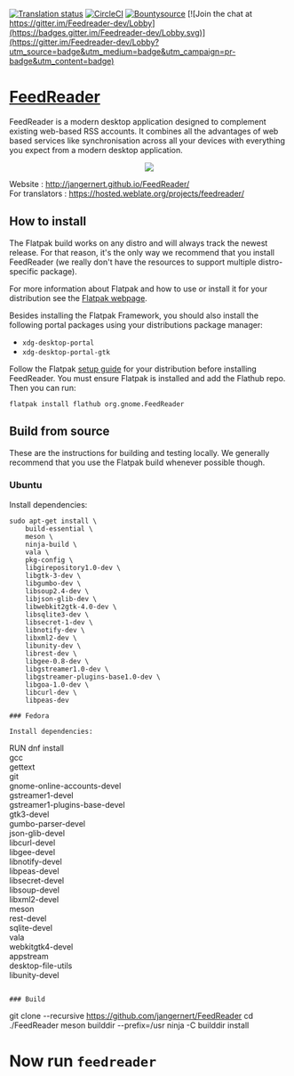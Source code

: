 [![Translation status](https://hosted.weblate.org/widgets/feedreader/-/svg-badge.svg)](https://hosted.weblate.org/engage/feedreader/?utm_source=widget) [![CircleCI](https://circleci.com/gh/jangernert/FeedReader.svg?style=shield)](https://circleci.com/gh/jangernert/FeedReader) [![Bountysource](https://img.shields.io/bountysource/team/jangernert-feedreader/activity.svg)](https://www.bountysource.com/teams/jangernert-feedreader/issues) [![Join the chat at https://gitter.im/Feedreader-dev/Lobby](https://badges.gitter.im/Feedreader-dev/Lobby.svg)](https://gitter.im/Feedreader-dev/Lobby?utm_source=badge&utm_medium=badge&utm_campaign=pr-badge&utm_content=badge)


# [FeedReader](http://jangernert.github.io/FeedReader/)

FeedReader is a modern desktop application designed to complement existing web-based RSS accounts. It combines all the advantages of web based services like synchronisation across all your devices with everything you expect from a modern desktop application.


<div style="text-align:center"><img src ="https://raw.githubusercontent.com/jangernert/feedreader/gh-pages/images/gallery/Screenshot4.png" /></div>

Website : http://jangernert.github.io/FeedReader/<br/>
For translators : https://hosted.weblate.org/projects/feedreader/

## How to install

The Flatpak build works on any distro and will always track the newest release.
For that reason, it's the only way we recommend that you install FeedReader (we
really don't have the resources to support multiple distro-specific package).

For more information about Flatpak and how to use or install it for your distribution see the [Flatpak webpage](http://flatpak.org).

Besides installing the Flatpak Framework, you should also install the following portal packages using your distributions package manager:

  - `xdg-desktop-portal`
  - `xdg-desktop-portal-gtk`

Follow the Flatpak [setup guide](https://flatpak.org/setup/) for your distribution before installing FeedReader. You must ensure Flatpak is installed and add the Flathub repo. Then you can run:

```
flatpak install flathub org.gnome.FeedReader
```

## Build from source

These are the instructions for building and testing locally. We generally
recommend that you use the Flatpak build whenever possible though.

### Ubuntu

Install dependencies:

```
sudo apt-get install \
	build-essential \
	meson \
	ninja-build \
	vala \
	pkg-config \
	libgirepository1.0-dev \
	libgtk-3-dev \
	libgumbo-dev \
	libsoup2.4-dev \
	libjson-glib-dev \
	libwebkit2gtk-4.0-dev \
	libsqlite3-dev \
	libsecret-1-dev \
	libnotify-dev \
	libxml2-dev \
	libunity-dev \
	librest-dev \
	libgee-0.8-dev \
	libgstreamer1.0-dev \
	libgstreamer-plugins-base1.0-dev \
	libgoa-1.0-dev \
	libcurl-dev \
	libpeas-dev

### Fedora

Install dependencies:

```
RUN dnf install \
	gcc \
	gettext \
	git \
	gnome-online-accounts-devel \
	gstreamer1-devel \
	gstreamer1-plugins-base-devel \
	gtk3-devel \
	gumbo-parser-devel \
	json-glib-devel \
	libcurl-devel \
	libgee-devel \
	libnotify-devel \
	libpeas-devel \
	libsecret-devel \
	libsoup-devel \
	libxml2-devel \
	meson \
	rest-devel \
	sqlite-devel \
	vala \
	webkitgtk4-devel \
	appstream \
	desktop-file-utils \
	libunity-devel
```

### Build

```
git clone --recursive https://github.com/jangernert/FeedReader
cd ./FeedReader
meson builddir --prefix=/usr
ninja -C builddir install
# Now run `feedreader`
```
